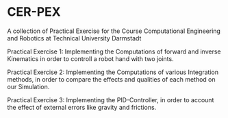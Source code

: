 # CER-PEX
 A collection of Practical Exercise for the Course Computational Engineering and Robotics at Technical University Darmstadt

Practical Exercise 1: Implementing the Computations of forward and inverse Kinematics in order to controll a robot hand with two joints.

Practical Exercise 2: Implementing the Computations of various Integration methods, in order to compare the effects and qualities of each method on our Simulation.

Practical Exercise 3: Implementing the PID-Controller, in order to account the effect of external errors like gravity and frictions.
